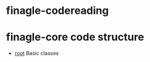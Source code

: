 finagle-codereading
===================

finagle-core code structure
================
* [root] Basic classes





[root]:https://github.com/twitter/finagle/tree/master/finagle-core/src/main/scala/com/twitter/finagle
